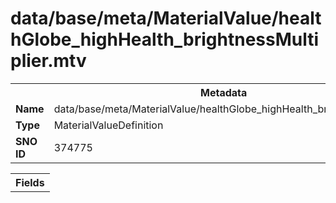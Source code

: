 <h1>data/base/meta/MaterialValue/healthGlobe_highHealth_brightnessMultiplier.mtv</h1><table><tr><th colspan="100%">Metadata</th></tr><tr><td><b>Name</b></td><td>data/base/meta/MaterialValue/healthGlobe_highHealth_brightnessMultiplier.mtv</td></tr><tr><td><b>Type</b></td><td>MaterialValueDefinition</td></tr><tr><td><b>SNO ID</b></td><td>374775</td></tr></table>

<table><tr><th colspan="100%">Fields</th></tr></table>

